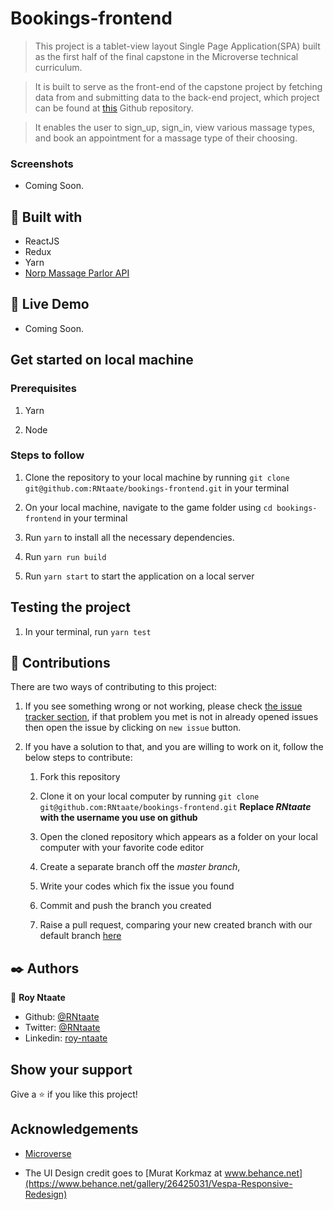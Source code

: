 # Bookings-frontend

> This project is a tablet-view layout Single Page Application(SPA) built as the first half of the final capstone in the Microverse technical curriculum.

> It is built to serve as the front-end of the capstone project by fetching data from and submitting data to the back-end project, which project can be found at [this](https://github.com/RNtaate/Bookings-Backend) Github repository.

> It enables the user to sign_up, sign_in, view various massage types, and book an appointment for a massage type of their choosing.

### Screenshots

- Coming Soon.

##  🔧 Built with

- ReactJS
- Redux
- Yarn
- [Norp Massage Parlor API](https://serene-depths-82382.herokuapp.com)

## 🔴 Live Demo

- Coming Soon.

## Get started on local machine
### Prerequisites
1. Yarn

1. Node

### Steps to follow

1. Clone the repository to your local machine by running `git clone git@github.com:RNtaate/bookings-frontend.git` in your terminal

1. On your local machine, navigate to the game folder using `cd bookings-frontend` in your terminal

1. Run `yarn` to install all the necessary dependencies.

1. Run `yarn run build`

1. Run `yarn start` to start the application on a local server

## Testing the project

1. In your terminal, run `yarn test`

## 🤝 Contributions
  There are two ways of contributing to this project:

1. If you see something wrong or not working, please check [the issue tracker section](https://github.com/RNtaate/bookings-frontend/issues), if that problem you met is not in already opened issues then open the issue by clicking on `new issue` button.

2. If you have a solution to that, and you are willing to work on it, follow the below steps to contribute:
    1.  Fork this repository

    1.  Clone it on your local computer by running `git clone git@github.com:RNtaate/bookings-frontend.git` __Replace *RNtaate* with the username you use on github__
    1.  Open the cloned repository which appears as a folder on your local computer with your favorite code editor
    1.  Create a separate branch off the *master branch*,
    1.  Write your codes which fix the issue you found
    1.  Commit and push the branch you created
    1.  Raise a pull request, comparing your new created branch with our default branch [here](https://github.com/RNtaate/bookings-frontend)

## ✒️  Authors

👤 **Roy Ntaate**

- Github: [@RNtaate](https://github.com/RNtaate)
- Twitter: [@RNtaate](https://twitter.com/RNtaate)
- Linkedin: [roy-ntaate](https://linkedin.com/in/roy-ntaate)

## Show your support

Give a ⭐️ if you like this project!

## Acknowledgements

- [Microverse](https:www.microverse.org)

- The UI Design credit goes to [Murat Korkmaz at www.behance.net](https://www.behance.net/gallery/26425031/Vespa-Responsive-Redesign)